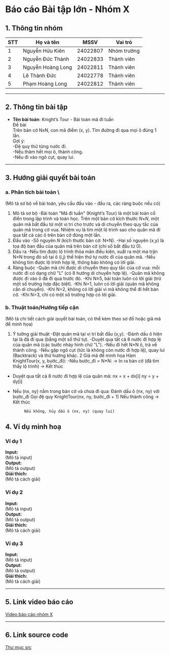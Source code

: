# Báo cáo Bài tập lớn - Nhóm X

## 1. Thông tin nhóm
| STT | Họ và tên | MSSV | Vai trò |
|---|---|---|---|
| 1 | Nguyễn Hữu Kiên | 24022807 | Nhóm trưởng |
| 2 | Nguyễn Đức Thành | 24022833 | Thành viên |
| 3 | Nguyễn Hoàng Long | 24022811 | Thành viên | 
| 4 | Lê Thành Đức | 24022778 | Thành viên |
| 5 | Phạm Hoàng Long |24022812| Thành viên |

---

## 2. Thông tin bài tập
- **Tên bài toán**: Knight’s Tour - Bài toán mã đi tuần \
Đề bài  
Trên bàn cờ NxN, con mã điểm (x, y). Tìm đường đi qua mọi ô đúng 1 lần.  
Gợi ý:  
-Đệ quy thử từng nước đi.  
-Nếu thăm hết mọi ô, thành công.  
-Nếu đi vào ngõ cụt, quay lui.  
---
## 3. Hướng giải quyết bài toán
### a. Phân tích bài toán \
(Mô tả sơ bộ về bài toán, yêu cầu đầu vào - đầu ra, các ràng buộc nếu có)
1. Mô tả sơ bộ
-Bài toán "Mã đi tuần" (Knight’s Tour) là một bài toán cổ điển trong lập trình và toán học. Trên một bàn cờ kích thước 𝑁×𝑁, một quân mã bắt đầu từ một vị trí cho trước và di chuyển theo quy tắc của quân mã trong cờ vua. Nhiệm vụ là tìm một lộ trình sao cho quân mã đi qua tất cả các ô trên bàn cờ đúng một lần.
2. Đầu vào
-Số nguyên 𝑁 (kích thước bàn cờ: N×N).
-Hai số nguyên (x,y) là tọa độ ban đầu của quân mã trên bàn cờ (chỉ số bắt đầu từ 0).
3. Đầu ra
-Nếu tìm được lộ trình thỏa mãn điều kiện, xuất ra một ma trận N×N trong đó số tại ô (i,j) thể hiện thứ tự nước đi của quân mã.
-Nếu không tìm được lộ trình hợp lệ, thông báo không có lời giải.
4. Ràng buộc
-Quân mã chỉ được di chuyển theo quy tắc của cờ vua: mỗi nước đi có dạng chữ "L" (có 8 hướng di chuyển hợp lệ).
-Quân mã không được đi vào ô đã đi qua trước đó.
-Khi N≥5, bài toán luôn có lời giải (trừ một số trường hợp đặc biệt).
-Khi N=1, luôn có lời giải (quân mã không cần di chuyển).
-Khi N=2, không có lời giải vì mã không thể đi hết bàn cờ.
-Khi N=3, chỉ có một số trường hợp có lời giải.
### b. Thuật toán/Hướng tiếp cận
(Mô tả chi tiết cách giải quyết bài toán, có thể kèm theo sơ đồ hoặc giả mã để minh họa)
1. Ý tưởng giải thuật
-Đặt quân mã tại vị trí bắt đầu (x,y).
-Đánh dấu ô hiện tại là đã đi qua (bằng một số thứ tự).
-Duyệt qua tất cả 8 nước đi hợp lệ của quân mã (các bước nhảy hình chữ "L").
-Nếu đi hết N×N ô, trả về thành công.
-Nếu gặp ngõ cụt (tức là không còn nước đi hợp lệ), quay lui (Backtrack) và thử hướng khác.
2 Giả mã đề minh họa
Hàm KnightTour(x, y, bước_đi):
 -Nếu bước_đi = N*N: 
        → In ra bàn cờ (đã tìm thấy lộ trình)
        → Kết thúc

 - Duyệt qua tất cả 8 nước đi hợp lệ của quân mã:
        nx = x + dx[i]
        ny = y + dy[i]

 - Nếu (nx, ny) nằm trong bàn cờ và chưa đi qua:
        Đánh dấu ô (nx, ny) với bước_đi
        Gọi đệ quy KnightTour(nx, ny, bước_đi + 1)
        Nếu thành công → Kết thúc

            Nếu không, hủy dấu ô (nx, ny) (quay lui)
## 4. Ví dụ minh hoạ
### Ví dụ 1
**Input:**  
(Mô tả input)  
**Output:**  
(Mô tả output)  
**Giải thích:**  
(Mô tả cách giải)

### Ví dụ 2
**Input:**  
(Mô tả input)  
**Output:**  
(Mô tả output)  
**Giải thích:**  
(Mô tả cách giải)

### Ví dụ 3
**Input:**  
(Mô tả input)  
**Output:**  
(Mô tả output)  
**Giải thích:**  
(Mô tả cách giải)

---

## 5. Link video báo cáo
[Video báo cáo nhóm X](#)

---

## 6. Link source code
[Thư mục src](./src)

